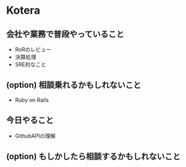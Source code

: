 # Kotera

## 会社や業務で普段やっていること

- RoRのレビュー
- 決算処理
- SRE的なこと

## (option) 相談乗れるかもしれないこと

- Ruby on Rails

## 今日やること

- GithubAPIの理解

## (option) もしかしたら相談するかもしれないこと
 

 
